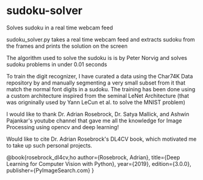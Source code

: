 # sudoku-solver
Solves sudoku in a real time webcam feed

sudoku_solver.py takes a real time webcam feed and extracts sudoku from the frames and prints the solution on the screen

The algorithm used to solve the sudoku is is by Peter Norvig and solves sudoku problems in under 0.01 seconds

To train the digit recognizer, I have curated a data using the Char74K Data repository by and manually segmenting a very small subset from it that match the normal font digits in a sudoku.
The training has been done using a custom architecture inspired from the seminal LeNet Architecture (that was origninally used by Yann LeCun et al. to solve the MNIST problem)

I would like to thank Dr. Adrian Rosebrock, Dr. Satya Mallick, and Ashwin Pajankar's youtube channel that gave me all the knowledge for Image Processing using opencv and deep learning!

Would like to cite Dr. Adrian Rosebrock's DL4CV book, which motivated me to take up such personal projects.

@book{rosebrock_dl4cv,ho
  author={Rosebrock, Adrian},
  title={Deep Learning for Computer Vision with Python},
  year={2019},
  edition={3.0.0},
  publisher={PyImageSearch.com}
}
